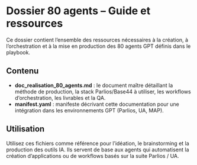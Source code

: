 # Dossier 80 agents – Guide et ressources

Ce dossier contient l’ensemble des ressources nécessaires à la création, à l’orchestration et à la mise en production des 80 agents GPT définis dans le playbook.

## Contenu

- **doc_realisation_80_agents.md** : le document maître détaillant la méthode de production, la stack Parlios/Base44 à utiliser, les workflows d’orchestration, les livrables et la QA.
- **manifest.yaml** : manifeste décrivant cette documentation pour une intégration dans les environnements GPT (Parlios, UA, MAP).

## Utilisation

Utilisez ces fichiers comme référence pour l’idéation, le brainstorming et la production des outils IA. Ils servent de base aux agents qui automatisent la création d’applications ou de workflows basés sur la suite Parlios / UA.
